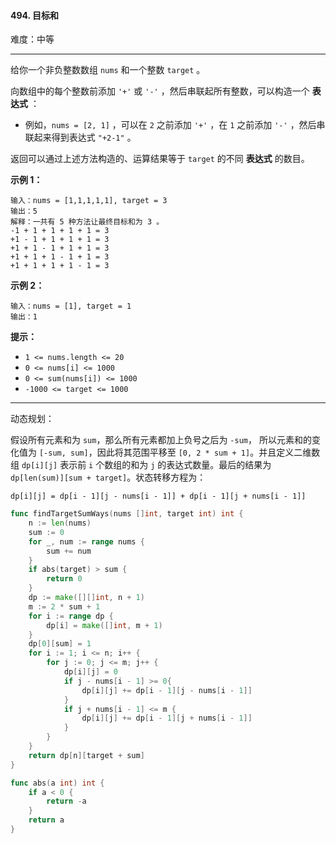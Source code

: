 #### 494. 目标和

难度：中等

---

给你一个非负整数数组 `nums` 和一个整数 `target` 。

向数组中的每个整数前添加 `'+'` 或 `'-'` ，然后串联起所有整数，可以构造一个  **表达式**  ：

*   例如，`nums = [2, 1]` ，可以在 `2` 之前添加 `'+'` ，在 `1` 之前添加 `'-'` ，然后串联起来得到表达式 `"+2-1"` 。

返回可以通过上述方法构造的、运算结果等于 `target` 的不同  **表达式**  的数目。

 **示例 1：** 

```
输入：nums = [1,1,1,1,1], target = 3
输出：5
解释：一共有 5 种方法让最终目标和为 3 。
-1 + 1 + 1 + 1 + 1 = 3
+1 - 1 + 1 + 1 + 1 = 3
+1 + 1 - 1 + 1 + 1 = 3
+1 + 1 + 1 - 1 + 1 = 3
+1 + 1 + 1 + 1 - 1 = 3
```

 **示例 2：** 

```
输入：nums = [1], target = 1
输出：1
```

 **提示：** 

*   `1 <= nums.length <= 20`
*   `0 <= nums[i] <= 1000`
*   `0 <= sum(nums[i]) <= 1000`
*   `-1000 <= target <= 1000`

---

动态规划：

假设所有元素和为 `sum`，那么所有元素都加上负号之后为 `-sum`， 所以元素和的变化值为 `[-sum, sum]`，因此将其范围平移至 `[0, 2 * sum + 1]`。并且定义二维数组 `dp[i][j]` 表示前 `i` 个数组的和为 `j` 的表达式数量。最后的结果为 `dp[len(sum)][sum + target]`。状态转移方程为：

`dp[i][j] = dp[i - 1][j - nums[i - 1]] + dp[i - 1][j + nums[i - 1]]`

```Go
func findTargetSumWays(nums []int, target int) int {
    n := len(nums)
    sum := 0
    for _, num := range nums {
        sum += num
    }
    if abs(target) > sum {
        return 0
    }
    dp := make([][]int, n + 1)
    m := 2 * sum + 1
    for i := range dp {
        dp[i] = make([]int, m + 1)
    }
    dp[0][sum] = 1
    for i := 1; i <= n; i++ {
        for j := 0; j <= m; j++ {
            dp[i][j] = 0
            if j - nums[i - 1] >= 0{
                dp[i][j] += dp[i - 1][j - nums[i - 1]]
            }
            if j + nums[i - 1] <= m {
                dp[i][j] += dp[i - 1][j + nums[i - 1]]
            }
        }
    }
    return dp[n][target + sum]
}

func abs(a int) int {
    if a < 0 {
        return -a
    }
    return a
}
```